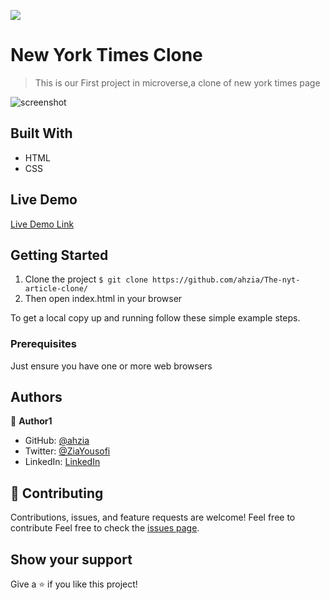 ![](https://img.shields.io/badge/Microverse-blueviolet)

# New York Times Clone

> This is our First project in microverse,a clone of new york times page  

![screenshot](./app_screenshot.PNG)

## Built With

- HTML
- CSS

## Live Demo

[Live Demo Link](https://ahzia.github.io/The-nyt-article-clone/)

## Getting Started

1. Clone the project 
  `$ git clone https://github.com/ahzia/The-nyt-article-clone/`
2. Then open index.html in your browser

To get a local copy up and running follow these simple example steps.

### Prerequisites

Just ensure you have one or more web browsers

## Authors

👤 **Author1**

- GitHub: [@ahzia](https://github.com/ahzia)
- Twitter: [@ZiaYousofi](https://twitter.com/ZiaYousofi)
- LinkedIn: [LinkedIn](https://https://www.linkedin.com/in/ah-ziayosfi)

## 🤝 Contributing

Contributions, issues, and feature requests are welcome!
Feel free to contribute 
Feel free to check the [issues page](https://github.com/ahzia/The-nyt-article-clone/).

## Show your support

Give a ⭐️ if you like this project!


